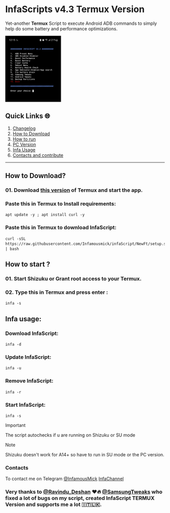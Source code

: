 
# InfaScripts v4.3 Termux Version
Yet-another **Termux** Script to execute Android ADB commands to simply help do some battery and performance optimizations. <br>

[<img src="https://github.com/Infamousmick/infaScript/blob/images/Termux.jpg" alt="InfaScript Screen" width=35%>](https://github.com/Infamousmick/infaScript/blob/images/Termux.jpg)

## Quick Links 🌐

01. [Changelog](https://github.com/Infamousmick/infaScript/tree/main#---%EF%B8%8Fchangelog%EF%B8%8F---)
02. [How to Download](https://github.com/Infamousmick/infaScript/tree/NewFt?tab=readme-ov-file#how-to-download)
03. [How to run](https://github.com/Infamousmick/infaScript/tree/NewFt?tab=readme-ov-file#how-to-start-)
04. [PC Version](https://github.com/Infamousmick/infaScript/tree/Newpc)
05. [Infa Usage](https://github.com/Infamousmick/infaScript/tree/NewFt?tab=readme-ov-file#infa-usage)
06. [Contacts and contribute](https://github.com/Infamousmick/infaScript/tree/NewFt?tab=readme-ov-file#contacts)


<hr>

## How to Download?

### 01. Download [this version](https://github.com/KitsunedFox/termux-monet/releases/download/v0.118.0-33/termux-app_v0.118.0-33+apt-android-7-github-release_universal.apk) of Termux and start the app.

###  Paste this in Termux to Install requirements:

```
apt update -y ; apt install curl -y
```
###  Paste this in Termux to download InfaScript:

```
curl -sSL https://raw.githubusercontent.com/Infamousmick/infaScript/NewFt/setup.sh | bash
```

## How to start ?

### 01. Start Shizuku or Grant root access to your Termux.
### 02. Type this in Termux and press enter :
```
infa -s
```

## Infa usage:
### Download InfaScript:
```
infa -d
```

### Update InfaScript:
```
infa -u
```

### Remove InfaScript:
```
infa -r
```

### Start InfaScript:
```
infa -s
```

> [!IMPORTANT]
> The script autochecks if u are running on Shizuku or SU mode

> [!NOTE]
> Shizuku doesn't work for A14+ so have to run in SU mode or the PC version.

### Contacts
To contact me on Telegram [@InfamousMick](https://t.me/InfamousMick)
[InfaChannel](https://t.me/InfaScript_channel)

### Very thanks to [@Ravindu_Deshan](https://t.me/Ravindu_Deshan) ❤️🔥  [@SamsungTweaks](https://t.me/SamsungTweaks) who fixed a lot of bugs on my script, created InfaScript TERMUX Version and supports me a lot 🇮🇹🇱🇰.
